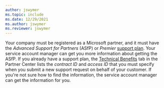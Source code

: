 ```yaml
---
author: jswymer
ms.topic: include
ms.date: 12/29/2021
ms.author: jswymer
ms.reviewer: jswymer
---
```

Your company must be registered as a Microsoft partner, and it must have the *Advanced Support for Partners* (ASfP) or *Premier* [support plan](https://partner.microsoft.com/support/partnersupport). Your service account manager can get you more information about getting the ASfP. If you already have a support plan, the [Technical Benefits](/partner-center/mpn-benefits-technical-support) tab in the Partner Center lists the *contract ID* and *access ID* that you must specify when you submit a new support request on behalf of your customer. If you're not sure how to find the information, the service account manager can get the information for you.

